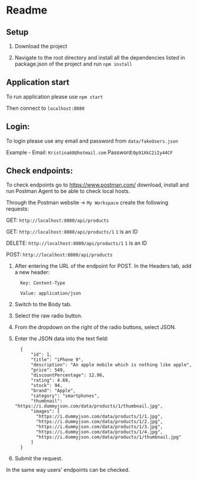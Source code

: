 # Readme

## Setup  

1. Download the project

2. Navigate to the root directory and install all the dependencies
   listed in package.json of the project and run `npm install`

## Application start

To run application please use `npm start`

Then connect to `localhost:8080`

## Login:

To login please use any email and password from `data/fakeUsers.json`

Example - Email: `Kristina68@hotmail.com` Password:`0p91XkC2iIy44CF`

## Check endpoints:

To check endpoints go to https://www.postman.com/ download, install and run Postman Agent to be able to check local hosts.

Through the Postman website -> `My Workspace` create the following requests:

GET: `http://localhost:8080/api/products`

GET: `http://localhost:8080/api/products/1`  `1` is an ID

DELETE: `http://localhost:8080/api/products/1`  `1` is an ID

POST: `http://localhost:8080/api/products` 

1. After entering the URL of the endpoint for POST. In the Headers tab, add a new header:

         Key: Content-Type
         
         Value: application/json

2. Switch to the Body tab.

3. Select the raw radio button.

4. From the dropdown on the right of the radio buttons, select JSON.

5. Enter the JSON data into the text field:
   
         {
             "id": 1,
             "title": "iPhone 9",
             "description": "An apple mobile which is nothing like apple",
             "price": 549,
             "discountPercentage": 12.96,
             "rating": 4.69,
             "stock": 94,
             "brand": "Apple",
             "category": "smartphones",
             "thumbnail": "https://i.dummyjson.com/data/products/1/thumbnail.jpg",
             "images": [
               "https://i.dummyjson.com/data/products/1/1.jpg",
               "https://i.dummyjson.com/data/products/1/2.jpg",
               "https://i.dummyjson.com/data/products/1/3.jpg",
               "https://i.dummyjson.com/data/products/1/4.jpg",
               "https://i.dummyjson.com/data/products/1/thumbnail.jpg"
             ]
         }
6. Submit the request.


In the same way users' endpoints can be checked.


